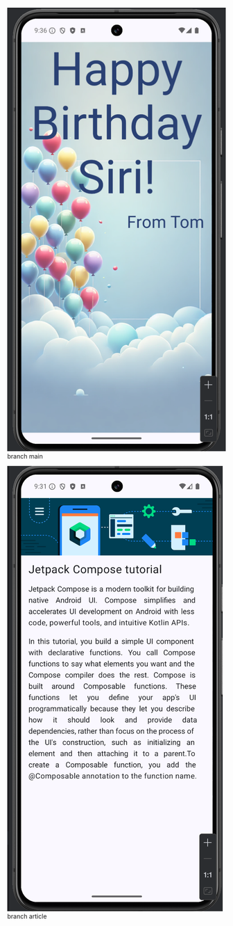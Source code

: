 ![Birthday Card Image](./birthday-card.png)
branch main

![article Image](./article.png)
branch article